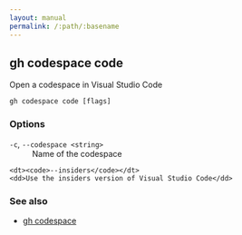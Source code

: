 ```yaml
---
layout: manual
permalink: /:path/:basename
---
```


## gh codespace code

Open a codespace in Visual Studio Code

```
gh codespace code [flags]
```

### Options


<dl class="flags">
	<dt><code>-c</code>, <code>--codespace &lt;string&gt;</code></dt>
	<dd>Name of the codespace</dd>

	<dt><code>--insiders</code></dt>
	<dd>Use the insiders version of Visual Studio Code</dd>
</dl>


### See also

* [gh codespace](./gh_codespace)
